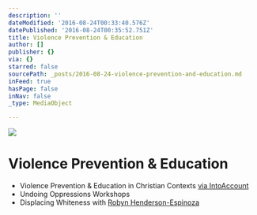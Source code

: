 ```yaml
---
description: ''
dateModified: '2016-08-24T00:33:40.576Z'
datePublished: '2016-08-24T00:35:52.751Z'
title: Violence Prevention & Education
author: []
publisher: {}
via: {}
starred: false
sourcePath: _posts/2016-08-24-violence-prevention-and-education.md
inFeed: true
hasPage: false
inNav: false
_type: MediaObject

---
```

![](https://the-grid-user-content.s3-us-west-2.amazonaws.com/67c576e3-bc83-4ed4-9eb3-d00fed20d3a2.jpg)

# Violence Prevention & Education

* Violence Prevention & Education in Christian Contexts [via IntoAccount][0]
* Undoing Oppressions Workshops
* Displacing Whiteness with [Robyn Henderson-Espinoza][1]

[0]: http://www.intoaccount.org/
[1]: http://getdisrupting.com/